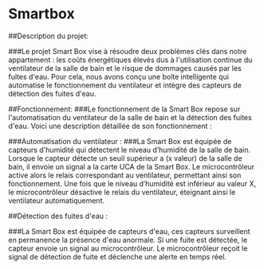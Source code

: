 # Smartbox
##Description du projet:

###Le projet Smart Box vise à résoudre deux problèmes clés dans notre appartement : les coûts énergétiques élevés dus à l'utilisation continue du ventilateur de la salle de bain  et le risque de dommages causés par les fuites d'eau. Pour cela, nous avons conçu une boîte intelligente qui automatise le fonctionnement du ventilateur et intègre des capteurs de détection des fuites d'eau.

##Fonctionnement:
    ###Le fonctionnement de la Smart Box repose sur l'automatisation du ventilateur de la salle de bain et la détection des fuites d'eau. Voici une description détaillée de son       fonctionnement :

  ###Automatisation du ventilateur :
    ###La Smart Box est équipée de capteurs d'humidité qui détectent le niveau d’humidité de la salle de bain. 
    Lorsque le capteur détecte un seuil supérieur a (x valeur) de la salle de bain, il envoie un signal a la carte UCA de la Smart Box.
    Le microcontrôleur active alors le relais correspondant au ventilateur, permettant ainsi son fonctionnement.
    Une fois que le niveau d’humidité est inférieur au valeur X, le microcontrôleur désactive le relais du ventilateur, éteignant ainsi le ventilateur automatiquement.

##Détection des fuites d'eau :

  ###La Smart Box est équipée de capteurs d'eau, ces capteurs surveillent en permanence la présence d'eau anormale. Si une fuite est détectée, le capteur envoie un signal au       microcontrôleur.
  Le microcontrôleur reçoit le signal de détection de fuite et déclenche une alerte en temps réel.

